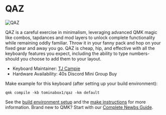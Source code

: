 # QAZ 

![QAZ](https://i.imgur.com/kmxDneol.png)

QAZ is a careful exercise in minimalism, leveraging advanced QMK magic like combos, tapdances and mod layers to unlock complete functionality while remaining oddly familiar. 
Throw it in your fanny pack and hop on your fixed gear and away you go. QAZ is cheap, hip, and effective with all the keyboardy features you expect, including the ability to type numbers- should you choose to add them to your layout. 

* Keyboard Maintainer: [TJ Campie](https://github.com/tominabox1)
* Hardware Availability: 40s Discord Mini Group Buy

Make example for this keyboard (after setting up your build environment):

    qmk compile -kb tominabox1/qaz -km default

See the [build environment setup](https://docs.qmk.fm/#/getting_started_build_tools) and the [make instructions](https://docs.qmk.fm/#/getting_started_make_guide) for more information. Brand new to QMK? Start with our [Complete Newbs Guide](https://docs.qmk.fm/#/newbs).
